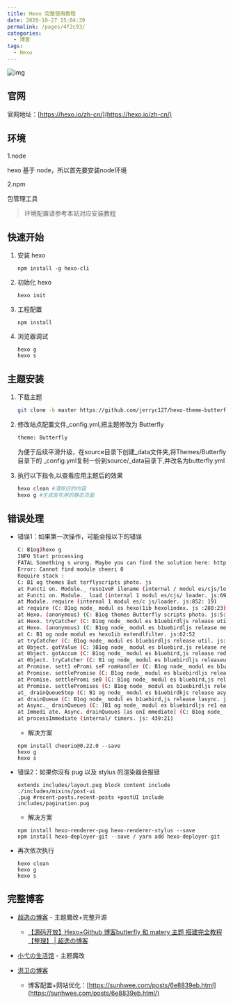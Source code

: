 ```yaml
---
title: Hexo 完整使用教程
date: 2020-10-27 15:04:39
permalink: /pages/4f2c93/
categories:
  - 博客
tags:
  - Hexo
---
```


![img](https://cdn.jsdelivr.net/gh/zhmbo/static@master/img/20201029172757.png)

## 官网

官网地址：[https://hexo.io/zh-cn/](https://hexo.io/zh-cn/)

<!-- more -->

## 环境

1.node

hexo 基于 node，所以首先要安装node环境

2.npm

包管理工具

> 环境配置请参考本站对应安装教程

## 快速开始

1. 安装 hexo

   ``` shell
   npm install -g hexo-cli
   ```

2. 初始化 hexo

    ``` shell
    hexo init
    ```

3. 工程配置

    ``` shell
    npm install
    ```

4. 浏览器调试

    ``` shell
    hexo g
    hexo s
    ```

## 主题安装

1. 下载主题

    ``` sh
    git clone -b master https://github.com/jerryc127/hexo-theme-butterfly.git themes/Butterfly
    ```

2. 修改站点配置文件_config.yml,把主题修改为 Butterfly

    ``` sh
    theme: Butterfly
    ```

    为便于后续平滑升级，在source目录下创建_data文件夹,将Themes/Butterfly目录下的		 _config.yml复制一份到source/_data目录下,并改名为butterfly.yml

3. 执行以下指令,以查看应用主题后的效果

    ``` sh
    hexo clean #清除旧的内容
    hexo g #生成发布用的静态页面
    ```

## 错误处理

- 错误1：如果第一次操作，可能会报以下的错误

    ``` sh
    C: B1og)hexo g
    INFO Start processing
    FATAL Something s wrong. Maybe you can find the solution here: https:l /hexo. io/ docs/ troub1 eshooting. htm1
    Error: Cannot find module cheeri 0
    Require stack :
    C: B1 og themes But terflyscripts photo. js
    at Functi on. Module._ reso1veF ilename (internal / modul es/cjs/loader. js:797:15)
    at Functi on. Module._ load (internal 1 modul es/cjs/ loader. js:690:27)
    at Module. require (internal 1 modul es/c js/loader. js:852: 19)
    at require (C: B1og node_ modul es hexo)1ib hexolindex. js :280:23)
    at Hexo. (anonymous) (C: B1og themes Butterfly scripts photo. js:5: 19)
    at Hexo. tryCatcher (C: B1og node_ modul es b1uebirdljs release util. js:16:23)
    at Hexo. (anonymous) (C: B1og node_ modul es b1uebirdljs release method. js:15 :34)
    at C: B1 og node modul es hexo1ib extendlfilter. js:62:52
    at tryCatcher (C: B1og node_ modul es b1uebirdljs release util. js:16:23)
    at 0bject. gotValue (C: )B1og node_ modul es bluebird,js release reduce. js: 166:18)
    at 0bject. gotAccum (C: B1og node_ modul es b1uebird,js release reduce. js: 155:25 )
    at 0bject. tryCatcher (C: B1 og node_ modul es bluebirdljs releaseutil. js: 16:23)
    at Promise. sett1 ePromi seF romHandler (C: B1og node_ modul es b1uebirdjs rel ease promi se. js:547:31)
    at Promise. settlePromise (C: B1og node_ modul es bluebirdljs release promise. js :604: 18)
    at Promise. settlePromi se0 (C: B1og node_ modul es bluebird,js rel ease promise. js :649: 10)
    at Promise. settlePromises (C: B1og node_ modul es b1uebirdljs release promi se. js:729:18)
    at_ drainQueueStep (C: B1 og node_ modul es b1uebirdkjs release async. js:93:12)
    at drainQueue (C: B1og node_ modul es b1uebird,js release lasync. js:86:9)
    at Async._ drainQueues (C: )B1 og node_ modul es bluebirdljs re1 ease lasync. js: 102:5)
    at Immedi ate. Async. drainQueues [as onI mmediate] (C: B1og node_ modul es b1uebirdlisrelease)async. js:15:14)
    at processImmediate (internal/ timers. js: 439:21)
    ```

    - 解决方案

    ```  shell
    npm install cheerio@0.22.0 --save
    hexo g
    hexo s
    ```

- 错误2：如果你沒有 pug 以及 stylus 的渲染器会报错

    ``` shell
    extends includes/layout.pug block content include ./includes/mixins/post-ui
    .pug #recent-posts.recent-posts +postUI include includes/pagination.pug
    ```

    - 解决方案

    ``` shell
    npm install hexo-renderer-pug hexo-renderer-stylus --save
    npm install hexo-deployer-git --save / yarn add hexo-deployer-git
    ```

- 再次依次执行

    ``` shell
    hexo clean
    hexo g
    hexo s
    ```

## 完整博客

- [超逸の博客](https://yangchaoyi.vip/) - 主题魔改+完整开源
  - [【源码开放】Hexo+Github 博客butterfly 和 matery 主题 搭建完全教程【整理】 | 超逸の博客](https://yangchaoyi.vip/posts/520520/#%E5%8F%8B%E9%93%BE%E6%A0%B7%E5%BC%8F%E7%BE%8E%E5%8C%96)

- [小弋の生活馆](https://lovelijunyi.gitee.io/) - 主题魔改
- [洪卫の博客](https://sunhwee.com/)
  - 博客配置+网站优化：[https://sunhwee.com/posts/6e8839eb.html](https://sunhwee.com/posts/6e8839eb.html/)
